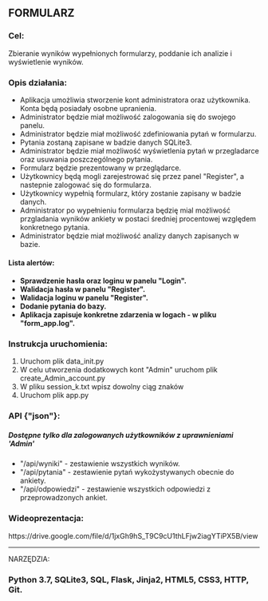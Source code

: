 <h2>FORMULARZ</h2>

<h3>Cel:</h3> 

Zbieranie wyników wypełnionych formularzy, poddanie ich analizie i wyświetlenie wyników.

<h3>Opis działania:</h3>

<ul>
<li>Aplikacja umożliwia stworzenie kont administratora oraz użytkownika. Konta będą posiadały osobne upranienia.</li>
<li>Administrator będzie miał możliwość zalogowania się do swojego panelu.</li>
<li>Administrator będzie miał możliwość zdefiniowania pytań w formularzu.</li>
<li>Pytania zostaną zapisane w badzie danych SQLite3.</li>
<li>Administrator będzie miał możliwość wyświetlenia pytań w przegladarce oraz usuwania poszczególnego pytania.</li>
<li>Formularz będzie prezentowany w przeglądarce.</li>
<li>Użytkownicy będą mogli  zarejestrować się przez panel "Register", a nastepnie zalogować się do formularza.</li>
<li>Użytkownicy wypełnią formularz, który zostanie zapisany w badzie danych.</li>
<li>Administrator po wypełnieniu formularza będzię mial możliwość przgladania wyników ankiety w postaci średniej procentowej względem konkretnego pytania.</li>
<li>Administrator będzie miał możliwość analizy danych zapisanych w bazie.</li>
</ul>

<h4>Lista alertów:<h4>

<ul>
<li>Sprawdzenie hasła oraz loginu w panelu "Login".</li>
<li>Walidacja hasła w panelu "Register".</li>
<li>Walidacja loginu w panelu "Register".</li>
<li>Dodanie pytania do bazy.</li>
<li>Aplikacja zapisuje konkretne zdarzenia w logach - w pliku "form_app.log".</li>
</ul>

<h3>Instrukcja uruchomienia:</h3>

<ol>
<li>Uruchom plik data_init.py</li>
<li>W celu utworzenia dodatkowych kont "Admin" uruchom plik create_Admin_account.py</li>
<li>W pliku session_k.txt wpisz dowolny ciąg znaków</li>
<li>Uruchom plik app.py</li>
</ol>

<h3>API {"json"}:</h3>
<h5> Dostępne tylko dla zalogowanych użytkowników z uprawnieniami 'Admin'</h5>
<ul>
<li>"/api/wyniki"  - zestawienie wszystkich wyników.</li>
<li>"/api/pytania"  - zestawienie pytań wykożystywanych obecnie do ankiety.</li>
<li>"/api/odpowiedzi"  - zestawienie wszystkich odpowiedzi z przeprowadzonych ankiet.</li>

</ul>

<h3>Wideoprezentacja:</h3>

<link>https://drive.google.com/file/d/1jxGh9hS_T9C9cU1thLFjw2iagYTiPX5B/view</link>

----------

 NARZĘDZIA: 
<h3>Python 3.7, SQLite3, SQL, Flask, Jinja2, HTML5, CSS3, HTTP, Git.</h3>
